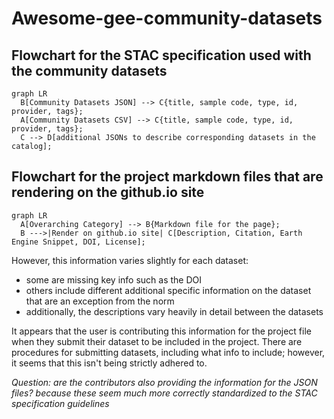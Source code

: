 # Awesome-gee-community-datasets 

## Flowchart for the STAC specification used with the community datasets

``` mermaid
graph LR
  B[Community Datasets JSON] --> C{title, sample code, type, id, provider, tags};
  A[Community Datasets CSV] --> C{title, sample code, type, id, provider, tags};
  C --> D[additional JSONs to describe corresponding datasets in the catalog];
```

## Flowchart for the project markdown files that are rendering on the github.io site

``` mermaid
graph LR
  A[Overarching Category] --> B{Markdown file for the page};
  B --->|Render on github.io site| C[Description, Citation, Earth Engine Snippet, DOI, License];
```

However, this information varies slightly for each dataset:
- some are missing key info such as the DOI 
- others include different additional specific information on the dataset that are an exception from the norm
- additionally, the descriptions vary heavily in detail between the datasets 

It appears that the user is contributing this information for the project file when they submit their dataset to be included in the project. There are procedures for submitting datasets, including what info to include; however, it seems that this isn't being strictly adhered to. 

*Question: are the contributors also providing the information for the JSON files? because these seem much more correctly standardized to the STAC specification guidelines*

